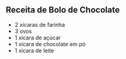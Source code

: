 ## Receita de Bolo de Chocolate

 - 2 xícaras de farinha
 - 3 ovos
 - 1 xicara de açúcar
 - 1 xícara de chocolate em pó
 - 1 xícara de leite

